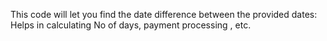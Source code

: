 This code will let you find the date difference between the provided dates: Helps in calculating No of days, payment processing , etc.
